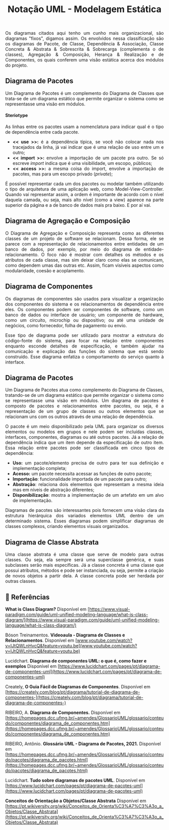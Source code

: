 # <center> Notação UML - Modelagem Estática
<br>
<div align="justify">

Os diagramas citados aqui tenho um cunho mais organizacional, são diagramas "fixos", digamos assim. Os envolvidos nessa classificação são os diagramas de Pacote, de Classe, Dependência & Associação, Classe Concreta & Abstrata & Sobrescrita & Sobrecarga (complementa o de classes), Agregação & Composição, Herança & Realização e de Componentes, os quais conferem uma visão estática acerca dos módulos do projeto. 

## Diagrama de Pacotes

Um Diagrama de Pacotes é um complemento do Diagrama de Classes que trata-se de um diagrama estático que permite organizar o sistema como se representasse uma visão em módulos.

#### Steriotype
As linhas entre os pacotes usam a nomenclatura para indicar qual é o tipo de dependência entre cada pacote.
- **<< use >>:** é a dependência típica, se você não colocar nada nos tracejados da linha, já vai indicar que é uma relação de uso entre um e outro;
- **<< import >>:** envolve a importação de um pacote pra outro. Se só escreve *import* indica que é uma visibilidade, um escopo, públicos;
- **<< access >>:** a mesma coisa do import, envolve a importação de pacotes, mas para um escopo privado (*private*);

É possível representar cada um dos pacotes ou modelar também utilizando o tipo de arquitetura de uma aplicação web, como Model-View-Controller. Quando vai representar assim, a ordem é importante de acordo com o nível daquela camada, ou seja, mais alto nível (como a view) aparece na parte superior da página e a de banco de dados mais pra baixo. E por aí vai.

## Diagrama de Agregação e Composição 

O Diagrama de Agregação e Composição representa como as diferentes classes de um projeto de software se relacionam. Dessa forma, ele se parece com a representação de relacionamentos entre entidades de um banco de dados, por exemplo, por meio do diagrama de entidade-relacionamento. O foco não é mostrar com detalhes os métodos e os atributos de cada classe, mas sim deixar claro como elas se comunicam, como dependem umas das outras etc. Assim, ficam visíveis aspectos como modularidade, coesão e acoplamento.

## Diagrama de Componentes

Os diagramas de componentes são usados para visualizar a organização dos componentes do sistema e os relacionamentos de dependência entre eles. Os componentes podem ser componentes de software, como um banco de dados ou interface de usuário; um componente de hardware, como um circuito, microchip ou dispositivo; ou até uma unidade de negócios, como fornecedor, folha de pagamento ou envio.

Esse tipo de diagrama pode ser utilizado para mostrar a estrutura do código-fonte do sistema, para focar na relação entre componentes enquanto esconde detalhes de especificação, e também ajudar na comunicação e explicação das funções do sistema que está sendo construído. Esse diagrama enfatiza o comportamento do serviço quanto à interface.

## Diagrama de Pacotes

Um Diagrama de Pacotes atua como complemento do Diagrama de Classes, tratando-se de um diagrama estático que permite organizar o sistema como se representasse uma visão em módulos. Um diagrama de pacotes é composto de pacotes e relacionamentos entre pacotes, ou seja, é a representação de um grupo de classes ou outros elementos que se relacionam uns com os outros através de uma relação de dependência.

O pacote é um meio disponibilizado pela UML para organizar os diversos elementos ou modelos em grupos e nele podem ser incluídas classes, interfaces, componentes, diagramas ou até outros pacotes. Já a relação de dependência indica que um item depende da especificação de outro item. Essa relação entre pacotes pode ser classificada em cinco tipos de dependência:

* **Uso:** um pacote/elemento precisa de outro para ter sua definição e implementação completa;
* **Acesso:** um pacote necessita acessar as funções de outro pacote;
* **Importação**: funcionalidade importada de um pacote para outro;
* **Abstração**: relaciona dois elementos que representam a mesma ideia mas em níveis de abstração diferentes;
* **Disponibilização**: mostra a implementação de um artefato em um alvo de implementação.


Diagramas de pacotes são interessantes pois fornecem uma visão clara da estrutura hierárquica dos variados elementos UML dentro de um determinado sistema. Esses diagramas podem simplificar diagramas de classes complexos, criando elementos visuais organizados.

## Diagrama de Classe Abstrata

Uma classe abstrata é uma classe que serve de modelo para outras classes. Ou seja, ela sempre será uma superclasse genérica, e suas subclasses serão mais específicas.
Já a classe concreta é uma classe que possui atributos, métodos e pode ser instanciada, ou seja, permite a criação de novos objetos a partir dela. A classe concreta pode ser herdada por outras classes.

</div>

## 📌 Referências

**What is Class Diagram?** Disponível em [https://www.visual-paradigm.com/guide/uml-unified-modeling-language/what-is-class-diagram/](https://www.visual-paradigm.com/guide/uml-unified-modeling-language/what-is-class-diagram/)

Bóson Treinamentos. **Videoaula - Diagrama de Classes e Relacionamentos**. Disponível em [www.youtube.com/watch?v=IJtQWLnHvcQ&feature=youtu.be](www.youtube.com/watch?v=IJtQWLnHvcQ&feature=youtu.be)

Lucidchart. **Diagrama de componentes UML: o que é, como fazer e exemplos** Disponível em [https://www.lucidchart.com/pages/pt/diagrama-de-componentes-uml](https://www.lucidchart.com/pages/pt/diagrama-de-componentes-uml)

Creately, **O Guia Fácil de Diagramas de Componentes**. Disponível em [https://creately.com/blog/pt/diagrama/tutorial-de-diagrama-de-componentes-](https://creately.com/blog/pt/diagrama/tutorial-de-diagrama-de-componentes-)

RIBEIRO, A. **Diagrama de Componentes.** Disponível em [https://homepages.dcc.ufmg.br/~amendes/GlossarioUML/glossario/conteudo/componentes/diagrama_de_componentes.htm](https://homepages.dcc.ufmg.br/~amendes/GlossarioUML/glossario/conteudo/componentes/diagrama_de_componentes.htm)

RIBEIRO, Antônio. **Glossário UML - Diagrama de Pacotes, 2021.** Disponível em [https://homepages.dcc.ufmg.br/~amendes/GlossarioUML/glossario/conteudo/pacotes/diagrama_de_pacotes.html](https://homepages.dcc.ufmg.br/~amendes/GlossarioUML/glossario/conteudo/pacotes/diagrama_de_pacotes.html)

Lucidchart. **Tudo sobre diagramas de pacotes UML**. Disponível em [https://www.lucidchart.com/pages/pt/diagrama-de-pacotes-uml](https://www.lucidchart.com/pages/pt/diagrama-de-pacotes-uml)

**Conceitos de Orientação a Objetos/Classe Abstrata** Disponível em [https://pt.wikiversity.org/wiki/Conceitos_de_Orienta%C3%A7%C3%A3o_a_Objetos/Classe_Abstrata](https://pt.wikiversity.org/wiki/Conceitos_de_Orienta%C3%A7%C3%A3o_a_Objetos/Classe_Abstrata)